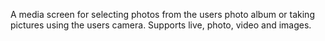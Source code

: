 A media screen for selecting photos from the users photo album or taking pictures using the users camera. Supports live, photo, video and images.
